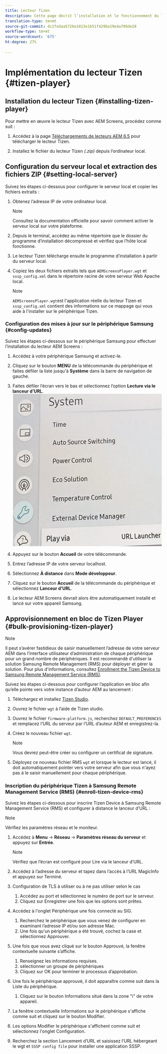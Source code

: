 ```yaml
---
title: Lecteur Tizen
description: Cette page décrit l’installation et le fonctionnement du lecteur Tizen.
translation-type: tm+mt
source-git-commit: dc2fedaa5726e1013e1b51f429ba19e4a709de28
workflow-type: tm+mt
source-wordcount: '675'
ht-degree: 27%

---
```



# Implémentation du lecteur Tizen {#tizen-player}

## Installation du lecteur Tizen {#installing-tizen-player}

Pour mettre en œuvre le lecteur Tizen avec AEM Screens, procédez comme suit :

1. Accédez à la page [Téléchargements de lecteurs AEM 6.5](https://download.macromedia.com/screens/) pour télécharger le lecteur Tizen.

1. Installez le fichier du lecteur Tizen *(.zip)* depuis l’ordinateur local.

## Configuration du serveur local et extraction des fichiers ZIP {#setting-local-server}

Suivez les étapes ci-dessous pour configurer le serveur local et copier les fichiers extraits :

1. Obtenez l’adresse IP de votre ordinateur local.
   >[!NOTE]
   >Consultez la documentation officielle pour savoir comment activer le serveur local sur votre plateforme.

1. Depuis le terminal, accédez au même répertoire que le dossier du programme d’installation décompressé et vérifiez que l’hôte local fonctionne.

1. Le lecteur Tizen télécharge ensuite le programme d’installation à partir du serveur local.

1. Copiez les deux fichiers extraits tels que `AEMScreensPlayer.wgt` et `sssp_config.xml` dans le répertoire racine de votre serveur Web Apache local.

   >[!NOTE]
   >`AEMScreensPlayer.wgt`est l&#39;application réelle du lecteur Tizen et `sssp_config.xml` contient des informations sur ce mappage qui vous aide à l&#39;installer sur le périphérique Tizen.

### Configuration des mises à jour sur le périphérique Samsung {#config-updates}

Suivez les étapes ci-dessous sur le périphérique Samsung pour effectuer l’installation du lecteur AEM Screens :

1. Accédez à votre périphérique Samsung et activez-le.

1. Cliquez sur le bouton **MENU** de la télécommande du périphérique et faites défiler la liste jusqu&#39;à **Système** dans la barre de navigation de gauche.

1. Faites défiler l’écran vers le bas et sélectionnez l’option **Lecture via le lanceur d’URL**.
   ![image](/help/user-guide/assets/tizen/url-launcher.png)

1. Appuyez sur le bouton **Accueil** de votre télécommande.

1. Entrez l’adresse IP de votre serveur localhost.

1. Sélectionnez **À distance** dans **Mode développeur**.

1. Cliquez sur le bouton **Accueil** de la télécommande du périphérique et sélectionnez **Lanceur d’URL**.

1. Le lecteur AEM Screens devrait alors être automatiquement installé et lancé sur votre appareil Samsung.

## Approvisionnement en bloc de Tizen Player {#bulk-provisioning-tizen-player}

>[!NOTE]
>Il peut s’avérer fastidieux de saisir manuellement l’adresse de votre serveur AEM dans l’interface utilisateur d’administration de chaque périphérique pour un grand nombre de périphériques. Il est recommandé d&#39;utiliser la solution Samsung Remote Management (RMS) pour déployer et gérer la solution. Pour plus d&#39;informations, consultez [Enrollment the Tizen Device to Samsung Remote Management Service (RMS)](#enroll-tizen-device-rm).

Suivez les étapes ci-dessous pour configurer l’application en bloc afin qu’elle pointe vers votre instance d’auteur AEM au lancement :

1. Téléchargez et installez [Tizen Studio](https://developer.tizen.org/development/tizen-studio/download).
1. Ouvrez le fichier `wgt` à l’aide de Tizen studio.
1. Ouvrez le fichier `firmware-platform.js`, recherchez `DEFAULT_PREFERENCES` et remplacez l’URL du serveur par l’URL d’auteur AEM et enregistrez-la.
1. Créez le nouveau fichier `wgt`.

   >[!NOTE]
   >Vous devrez peut-être créer ou configurer un certificat de signature.

1. Déployez ce nouveau fichier RMS `wgt` et lorsque le lecteur est lancé, il doit automatiquement pointer vers votre serveur afin que vous n&#39;ayez pas à le saisir manuellement pour chaque périphérique.

### Inscription du périphérique Tizen à Samsung Remote Management Service (RMS) {#enroll-tizen-device-rms}

Suivez les étapes ci-dessous pour inscrire Tizen Device à Samsung Remote Management Service (RMS) et configurer à distance le lanceur d’URL :

>[!NOTE]
>Vérifiez les paramètres réseau et le moniteur.

1. Accédez à **Menu** -> **Réseau** -> **Paramètres réseau du serveur** et appuyez sur **Entrée**.

   >[!NOTE]
   >Vérifiez que l’écran est configuré pour Lire via le lanceur d’URL.

1. Accédez à l’adresse du serveur et tapez dans l’accès à l’URL MagicInfo et appuyez sur Terminé.

1. Configuration de TLS à utiliser ou à ne pas utiliser selon le cas
   1. Accédez au port et sélectionnez le numéro de port sur le serveur.
   1. Cliquez sur Enregistrer une fois que les options sont prêtes.

1. Accédez à l&#39;onglet Périphérique une fois connecté au SIG.
   1. Recherchez le périphérique que vous venez de configurer en examinant l’adresse IP et/ou son adresse Mac.
   1. Une fois qu&#39;un périphérique a été trouvé, cochez la case et sélectionnez Approuver.

1. Une fois que vous avez cliqué sur le bouton Approuvé, la fenêtre contextuelle suivante s’affiche.
   1. Renseignez les informations requises.
   1. sélectionner un groupe de périphériques
   1. Cliquez sur OK pour terminer le processus d’approbation.

1. Une fois le périphérique approuvé, il doit apparaître comme suit dans la Liste du périphérique.
   1. Cliquez sur le bouton Informations situé dans la zone &quot;i&quot; de votre appareil.

1. La fenêtre contextuelle Informations sur le périphérique s&#39;affiche comme suit et cliquez sur le bouton Modifier.

1. Les options Modifier le périphérique s&#39;affichent comme suit et sélectionnez l&#39;onglet Configuration.

1. Recherchez la section Lancement d’URL et saisissez l’URL hébergeant le wgt et `SSSP config file` pour installer une application SSSP.




